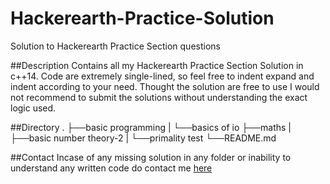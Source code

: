 # Hackerearth-Practice-Solution
Solution to Hackerearth Practice Section questions

##Description
Contains all my Hackerearth Practice Section Solution in c++14. Code are extremely single-lined, so feel free to indent expand and indent according to your need. Thought the solution are free to use I would not recommend to submit the solutions without understanding the exact logic used.

##Directory
 .
 ├──basic programming
 |  └──basics of io
 ├──maths
 |  ├──basic number theory-2
 |  └──primality test
 └──README.md

##Contact
Incase of any missing solution in any folder or inability to understand any written code do contact me [here](https://www.hackerearth.com/@ninilo97)

